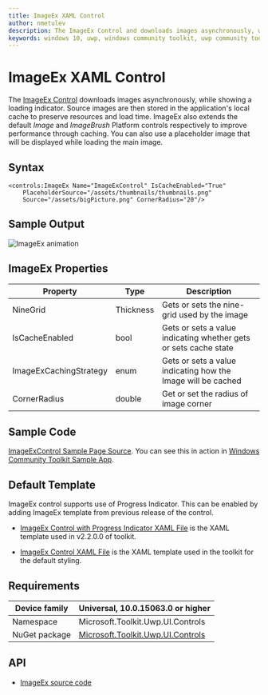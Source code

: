 ```yaml
---
title: ImageEx XAML Control
author: nmetulev
description: The ImageEx Control and downloads images asynchronously, while showing a loading indicator.
keywords: windows 10, uwp, windows community toolkit, uwp community toolkit, uwp toolkit, ImageEx, xaml control, xaml
---
```


# ImageEx XAML Control

The [ImageEx Control](https://docs.microsoft.com/dotnet/api/microsoft.toolkit.uwp.ui.controls.imageex) downloads images asynchronously, while showing a loading indicator. Source images are then stored in the application's local cache to preserve resources and load time. ImageEx also extends the default *Image* and *ImageBrush* Platform controls respectively to improve performance through caching. You can also use a placeholder image that will be displayed while loading the main image.

## Syntax

```xaml
<controls:ImageEx Name="ImageExControl" IsCacheEnabled="True"
	PlaceholderSource="/assets/thumbnails/thumbnails.png"
	Source="/assets/bigPicture.png" CornerRadius="20"/>
```

## Sample Output

![ImageEx animation](../resources/images/Controls/ImageEx.gif)

## ImageEx Properties

| Property | Type | Description |
| -- | -- | -- |
| NineGrid | Thickness | Gets or sets the nine-grid used by the image |
| IsCacheEnabled | bool | Gets or sets a value indicating whether gets or sets cache state |
| ImageExCachingStrategy | enum | Gets or sets a value indicating how the Image will be cached |
| CornerRadius | double | Get or set the radius of image corner |

## Sample Code

[ImageExControl Sample Page Source](https://github.com/Microsoft/WindowsCommunityToolkit//tree/master/Microsoft.Toolkit.Uwp.SampleApp/SamplePages/ImageEx). You can see this in action in [Windows Community Toolkit Sample App](https://www.microsoft.com/store/apps/9NBLGGH4TLCQ).

## Default Template

ImageEx control supports use of Progress Indicator. This can be enabled by adding ImageEx template from previous release of the control.

- [ImageEx Control with Progress Indicator XAML File](https://github.com/Microsoft/WindowsCommunityToolkit/blob/rel/2.2.0/Microsoft.Toolkit.Uwp.UI.Controls/ImageEx/ImageEx.xaml) is the XAML template used in v2.2.0.0 of toolkit.

- [ImageEx Control XAML File](https://github.com/Microsoft/WindowsCommunityToolkit//blob/master/Microsoft.Toolkit.Uwp.UI.Controls/ImageEx/ImageEx.xaml) is the XAML template used in the toolkit for the default styling.

## Requirements

| Device family | Universal, 10.0.15063.0 or higher |
| -- | -- |
| Namespace | Microsoft.Toolkit.Uwp.UI.Controls |
| NuGet package | [Microsoft.Toolkit.Uwp.UI.Controls](https://www.nuget.org/packages/Microsoft.Toolkit.Uwp.UI.Controls/) |

## API

* [ImageEx source code](https://github.com/Microsoft/WindowsCommunityToolkit//tree/master/Microsoft.Toolkit.Uwp.UI.Controls/ImageEx)

